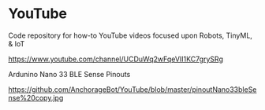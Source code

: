 # YouTube

Code repository for how-to YouTube videos focused upon Robots, TinyML, & IoT

  https://www.youtube.com/channel/UCDuWq2wFqeVII1KC7grySRg
  
  
Ardunino Nano 33 BLE Sense Pinouts

  https://github.com/AnchorageBot/YouTube/blob/master/pinoutNano33bleSense%20copy.jpg
  



